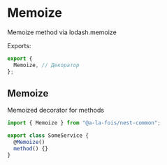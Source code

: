 # Memoize

Memoize method via lodash.memoize

Exports:

```ts
export {
  Memoize, // Декоратор
};
```

## Memoize

Memoized decorator for methods

```ts
import { Memoize } from "@a-la-fois/nest-common";

export class SomeService {
  @Memoize()
  method() {}
}
```
